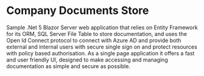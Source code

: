 # Company Documents Store

Sample .Net 5 Blazor Server web application that relies on Entity Framework for its ORM, SQL Server File Table to store documentation, and uses the Open Id Connect protocol to connect with Azure AD and provide both external and internal users with secure single sign on and protect resources with policy based authorisation. As a single page application it offers a fast and user friendly UI, designed to make accessing and managing documentation as simple and secure as possible.
